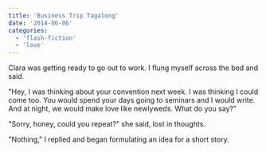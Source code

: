 ```yaml
---
title: 'Business Trip Tagalong'
date: '2014-06-06'
categories:
  - 'flash-fiction'
  - 'love'
---
```


Clara was getting ready to go out to work. I flung myself across the bed and
said.

<!-- truncate -->


"Hey, I was thinking about your convention next week. I was thinking I could
come too. You would spend your days going to seminars and I would write. And at
night, we would make love like newlyweds. What do you say?"

"Sorry, honey, could you repeat?" she said, lost in thoughts.

"Nothing," I replied and began formulating an idea for a short story.
